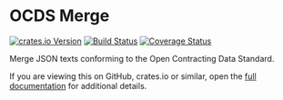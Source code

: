 # OCDS Merge

[![crates.io Version](https://img.shields.io/crates/v/ocdsmerge.svg)](https://crates.io/crates/ocdsmerge)
[![Build Status](https://github.com/open-contracting/ocds-merge-rs/actions/workflows/ci.yml/badge.svg)](https://github.com/open-contracting/ocds-merge-rs/actions/workflows/ci.yml)
[![Coverage Status](https://coveralls.io/repos/github/open-contracting/ocds-merge-rs/badge.svg?branch=main)](https://coveralls.io/github/open-contracting/ocds-merge-rs?branch=main)

Merge JSON texts conforming to the Open Contracting Data Standard.

If you are viewing this on GitHub, crates.io or similar, open the [full documentation](https://ocds-merge-rs.readthedocs.io/) for additional details.
